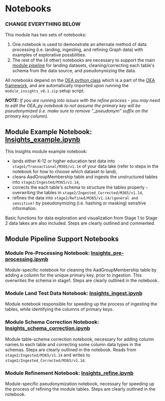 # Notebooks
### CHANGE EVERYTHING BELOW
This module has two sets of notebooks:
 1. One notebook is used to demonstrate an alternate method of data processing (i.e. landing, ingesting, and refining Graph data) with examples of explorative possbilities.
 2. The rest of the (4 other) notebooks are necessary to support the main [module pipeline](https://github.com/microsoft/OpenEduAnalytics/tree/main/modules/module_catalog/Microsoft_Education_Insights/pipeline) for landing datasets, cleaning/correcting each table's schema from the data source, and pseudonymizing the data.

All notebooks depend on the [OEA python class](https://github.com/microsoft/OpenEduAnalytics/blob/main/framework/synapse/notebook/OEA_py.ipynb) which is a part of the [OEA framework](https://github.com/microsoft/OpenEduAnalytics/tree/main/framework), and are automatically imported upon running the ```module_insights_v0.1.zip``` setup script.

**<em>NOTE:** If you are running into issues with the refine process - you may need to edit the OEA_py notebook to not assume the primary key will be pseudonymized (i.e. make sure to remove "_pseudonym" suffix on the primary key column).</em>

## Module Example Notebook: [Insights_example.ipynb](https://github.com/microsoft/OpenEduAnalytics/blob/main/modules/module_catalog/Microsoft_Education_Insights/notebook/Insights_example.ipynb)

This Insights module example notebook:
 - lands either K-12 or higher education test data into ```stage1/Transactional/M365/v1.14``` of your data lake (refer to steps in the notebook for how to choose which dataset to land), 
 - cleans AadGroupMembership table and ingests the unstructured tables into ```stage2/Ingested/M365/v1.14```, 
 - corrects the each table's schema to structure the tables properly - overwriting the tables in ```stage2/Ingested_Corrected/M365/v1.14```, 
 - refines the data into ```stage2/Refined/M365/v1.14/(general and sensitive)``` by pseudonymizing (i.e. hashing or masking) sensitive information. 

Basic functions for data exploration and visualization from Stage 1 to Stage 2 data lakes are also included. Steps are clearly outlined and commented.

## Module Pipeline Support Notebooks

### Module Pre-Processing Notebook: [Insights_pre-processing.ipynb](https://github.com/microsoft/OpenEduAnalytics/blob/main/modules/module_catalog/Microsoft_Education_Insights/notebook/Insights_pre-processing.ipynb)

Module-specific notebook for cleaning the AadGroupMembership table by adding a column for the unique primary key, prior to ingestion. This overwrites the schema in stage1. Steps are clearly outlined in the notebook.

### Module Land Test Data Notebook: [Insights_ingest.ipynb](https://github.com/microsoft/OpenEduAnalytics/blob/main/modules/module_catalog/Microsoft_Education_Insights/notebook/Insights_ingest.ipynb)

Module notebook responsible for speeding up the process of ingesting the tables, while identifying the columns of primary keys. 

### Module Schema Correction Notebook: [Insights_schema_correction.ipynb](https://github.com/microsoft/OpenEduAnalytics/blob/main/modules/module_catalog/Microsoft_Education_Insights/notebook/Insights_schema_correction.ipynb)

Module table-schema correction notebook, necessary for adding column names to each table and correcting some column data types in the schemas. Steps are clearly outlined in the notebook. Reads from ```stage2/Ingested/M365/v1.14``` and writes to ```stage2/Ingested_Corrected/M365/v1.14```.

### Module Refinement Notebook: [Insights_refine.ipynb](https://github.com/microsoft/OpenEduAnalytics/blob/main/modules/module_catalog/Microsoft_Education_Insights/notebook/Insights_refine.ipynb)

Module-specific pseudonymization notebook, necessary for speeding up the process of refining the module tables. Steps are clearly outlined in the notebook.
